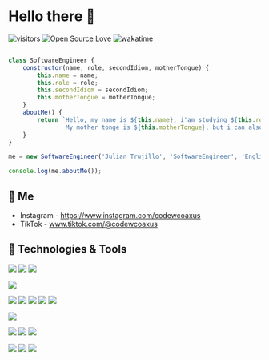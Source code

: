 # Hello there 👋

![visitors](https://visitor-badge.laobi.icu/badge?page_id=coaxus-ux)
[![Open Source Love](https://badges.frapsoft.com/os/v1/open-source.svg?v=102)](https://github.com/ellerbrock/open-source-badge/)
[![wakatime](https://wakatime.com/badge/user/51cd1d0d-64a0-44b7-ac35-28eac0a0a33e.svg)](https://wakatime.com/@51cd1d0d-64a0-44b7-ac35-28eac0a0a33e)


```javascript

class SoftwareEngineer {
    constructor(name, role, secondIdiom, motherTongue) {
        this.name = name;
        this.role = role;
        this.secondIdiom = secondIdiom;
        this.motherTongue = motherTongue;
    }
    aboutMe() {
        return `Hello, my name is ${this.name}, i'am studying ${this.role}. 
                My mother tonge is ${this.motherTongue}, but i can also speak ${this.secondIdiom}`
    }
}

me = new SoftwareEngineer('Julian Trujillo', 'SoftwareEngineer', 'English', 'Spanish');

console.log(me.aboutMe());
```

## 📝 Me

- Instagram - https://www.instagram.com/codewcoaxus
- TikTok - www.tiktok.com/@codewcoaxus


## 🔧 Technologies & Tools

![](https://img.shields.io/badge/OS-Linux-informational?style=flat&logo=linux&logoColor=white&color=6aa6f8)
![](https://img.shields.io/badge/OS-Windows-informational?style=flat&logo=windows&logoColor=white&color=6aa6f8)
![](https://img.shields.io/badge/OS-MacOs-informational?style=flat&logo=macos&logoColor=white&color=6aa6f8)

![](https://img.shields.io/badge/Editor-VS_Code-informational?style=flat&logo=visual-studio-code&logoColor=white&color=6aa6f8)

![](https://img.shields.io/badge/Code-Python-informational?style=flat&logo=python&logoColor=white&color=6aa6f8)
![](https://img.shields.io/badge/Code-PHP-informational?style=flat&logo=php&logoColor=white&color=6aa6f8)
![](https://img.shields.io/badge/Code-JavaScript-informational?style=flat&logo=javascript&logoColor=white&color=6aa6f8)
![](https://img.shields.io/badge/Code-Java-informational?style=flat&logo=java&logoColor=white&color=6aa6f8)
![](https://img.shields.io/badge/Code-React-informational?style=flat&logo=react&logoColor=white&color=6aa6f8)

![](https://img.shields.io/badge/Shell-Bash-informational?style=flat&logo=gnu-bash&logoColor=white&color=6aa6f8)

![](https://img.shields.io/badge/Tools-PostgreSQL-informational?style=flat&logo=postgresql&logoColor=white&color=6aa6f8)
![](https://img.shields.io/badge/Tools-Postman-informational?style=flat&logo=postman&logoColor=white&color=6aa6f8)
![](https://img.shields.io/badge/Tools-mongoDB-informational?style=flat&logo=mongodb&logoColor=white&color=6aa6f8)

![](https://img.shields.io/badge/CSS-Tailwindcss-informational?style=flat&logo=tailwindcss&logoColor=white&color=6aa6f8)
![](https://img.shields.io/badge/CSS-SCSS-informational?style=flat&logo=sass&logoColor=white&color=6aa6f8)
![](https://img.shields.io/badge/CSS-Bootstrap-informational?style=flat&logo=bootstrap&logoColor=white&color=6aa6f8)








